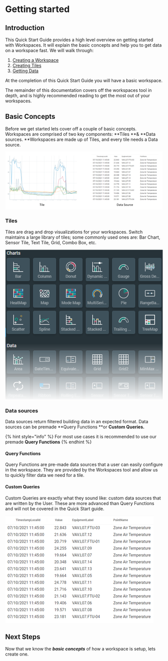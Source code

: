 # Getting started

## Introduction

This Quick Start Guide provides a high level overview on getting started with Workspaces. It will explain the basic concepts and help you to get data on a workspace fast. We will walk through:

1. [Creating a Workspace](create-a-workspace.md)
2. [Creating Tiles](create-a-tile.md)
3. [Getting Data](get-some-data.md)

At the completion of this Quick Start Guide you will have a basic workspace.

The remainder of this documentation covers off the workspaces tool in depth, and is highly recommended reading to get the most out of your workspaces.

## Basic Concepts

Before we get started lets cover off a couple of basic concepts. Workspaces are comprised of two key components: **Tiles **& **Data sources. **Workspaces are made up of Tiles, and every tile needs a Data source.

![](<../.gitbook/assets/image (33).png>)

### Tiles

Tiles are drag and drop visualizations for your workspaces. Switch maintains a large library of tiles; some commonly used ones are: Bar Chart, Sensor Tile, Text Tile, Grid, Combo Box, etc.

![Workspaces tiles](<../.gitbook/assets/image (32).png>)

### Data sources

Data sources return filtered building data in an expected format. Data sources can be premade **Query Functions **or **Custom Queries.**

{% hint style="info" %}
For most use cases it is recommended to use our premade **Query Functions**
{% endhint %}

#### **Query Functions**

Query Functions are pre-made data sources that a user can easily configure in the workspace. They are provided by the Workspaces tool and allow us to quickly filter data we need for a tile.

#### Custom Queries

Custom Queries are exactly what they sound like: custom data sources that are written by the User. These are more advanced than Query Functions and will not be covered in the Quick Start guide.



![Building data returned by datasource](<../.gitbook/assets/image (27).png>)

## Next Steps

Now that we know the _**basic concepts**_ of how a workspace is setup, lets create one.
